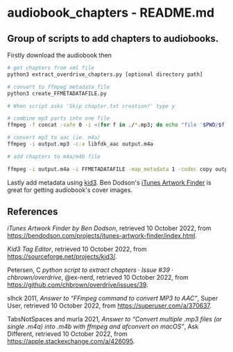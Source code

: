 # audiobook_chapters - README.md

## Group of scripts to add chapters to audiobooks.

Firstly download the audiobook then

```bash
# get chapters from xml file
python3 extract_overdrive_chapters.py [optional directory path]

# convert to ffmpeg metadata file
python3 create_FFMETADATAFILE.py

# When script asks 'Skip chapter.txt creation?' type y 

# combine mp3 parts into one file
ffmpeg -f concat -safe 0 -i <(for f in ./*.mp3; do echo "file '$PWD/$f'"; done) -c copy output.mp3

# convert mp3 to aac (ie. m4a)
ffmpeg -i output.mp3 -c:a libfdk_aac output.m4a

# add chapters to m4a/m4b file

ffmpeg -i output.m4a -i FFMETADATAFILE -map_metadata 1 -codec copy output.m4b
```

Lastly add metadata using [kid3](https://sourceforge.net/projects/kid3/). Ben Dodson's [iTunes Artwork Finder](https://bendodson.com/projects/itunes-artwork-finder/index.html) is great for getting audiobook's cover images.

## References

*iTunes Artwork Finder by Ben Dodson*, retrieved 10 October 2022, from <https://bendodson.com/projects/itunes-artwork-finder/index.html>.

*Kid3 Tag Editor*, retrieved 10 October 2022, from <https://sourceforge.net/projects/kid3/>.

Petersen, C *python script to extract chapters · Issue #39 · chbrown/overdrive*, @ex-nerd, retrieved 10 October 2022, from <https://github.com/chbrown/overdrive/issues/39>.

slhck 2011, *Answer to “FFmpeg command to convert MP3 to AAC”*, Super User, retrieved 10 October 2022, from <https://superuser.com/a/370637>.

TabsNotSpaces and murla 2021, *Answer to “Convert multiple .mp3 files (or single .m4a) into .m4b with ffmpeg and afconvert on macOS”*, Ask Different, retrieved 10 October 2022, from <https://apple.stackexchange.com/a/426095>.
